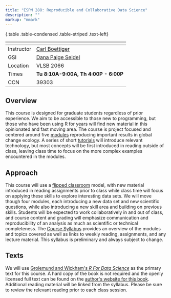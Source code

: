 ```yaml
---
title: "ESPM 288: Reproducible and Collaborative Data Science"
description: ""
markup: "mmark"
---
```



{.table .table-condensed .table-striped .text-left}

 <span></span>     | <span></span>
-----------|-------------------------------------------------------------------
Instructor | [Carl Boettiger](http://carlboettiger.info) <a href="mailto:cboettig@gmail.com" title="email"><i class="fa fa-envelope"></i></a><a href="https://twitter.com/cboettig" title="Twitter"> <i class="fa fa-twitter"></i></a> <a href="https://github.com/cboettig" title="GitHub"><i class="fa fa-github"></i></a> |  
GSI        | [Dana Paige Seidel](https://ourenvironment.berkeley.edu/people/dana-seidel) <a href="dpseidel@berkeley.edu:" title="email"><i class="fa fa-envelope"></i></a> <a href="https://github.com/dpseidel" title="GitHub"><i class="fa fa-github"></i></a> |  
Location   |  VLSB 2066                               |   
Times      | **Tu 8:10A-9:00A, Th 4:00P - 6:00P**     |  
CCN        |  39303                                   |  



## Overview

This course is designed for graduate students regardless of prior experience. We aim to be accessible to those new to programming, but those who have been using R for years will find new material in this opinionated and fast moving area.  The course is project focused and centered around five [modules](/modules) reproducing important results in global change ecology.  A series of short [tutorials](/tutorials) will introduce relevant technology, but most concepts will be first introduced in reading outside of class, leaving class time to focus on the more complex examples encountered in the modules.  

## Approach

This course will use a [flipped classroom](https://en.wikipedia.org/wiki/Flipped_classroom) model, with new material
introduced in reading assignments prior to class while class time will
focus on applying these skills to explore interesting data sets. We
will move though four modules, each introducing a new data set and
new scientific questions, while also introducing a new skill area and 
building on previous skills. Students will be expected to work collaboratively
in and out of class, and course content and grading will emphasize
communication and reproducibility of an analysis as much as scientific
or technical completeness.  The [Course Syllabus](/syllabus/)
provides an overview of the modules and topics covered as well as links
to weekly reading, assignments, and any lecture material.  This syllabus
is preliminary and always subject to change.

## Texts

We will use [Grolemund and Wickham's *R For Data Science*](http://amzn.to/2aHLAQ1) 
as the primary text for this course. A hard copy of the book is not
required and the openly licensed full text can be found on the [author's website for this book](http://r4ds.had.co.nz/). Additional reading material will be linked
from the syllabus.  Please be sure to review the relevant reading prior to
each class session.  
